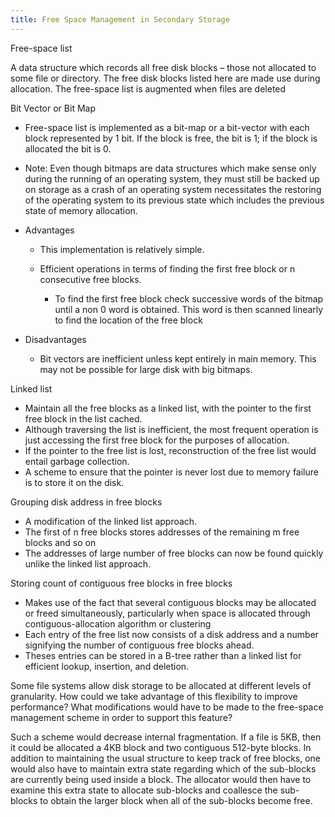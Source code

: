```yaml
---
title: Free Space Management in Secondary Storage
---
```

Free-space list

A data structure which records all free disk blocks – those not
allocated to some file or directory. The free disk blocks listed here
are made use during allocation. The free-space list is augmented when
files are deleted

Bit Vector or Bit Map

-   Free-space list is implemented as a bit-map or a bit-vector with
    each block represented by 1 bit. If the block is free, the bit is 1;
    if the block is allocated the bit is 0.

-   Note: Even though bitmaps are data structures which make sense only
    during the running of an operating system, they must still be backed
    up on storage as a crash of an operating system necessitates the
    restoring of the operating system to its previous state which
    includes the previous state of memory allocation.

-   Advantages

    -   This implementation is relatively simple.

    -   Efficient operations in terms of finding the first free block or
        n consecutive free blocks.

        -   To find the first free block check successive words of the
            bitmap until a non 0 word is obtained. This word is then
            scanned linearly to find the location of the free block

-   Disadvantages

    -   Bit vectors are inefficient unless kept entirely in main memory.
        This may not be possible for large disk with big bitmaps.

Linked list

-   Maintain all the free blocks as a linked list, with the pointer to
    the first free block in the list cached.
-   Although traversing the list is inefficient, the most frequent
    operation is just accessing the first free block for the purposes of
    allocation.
-   If the pointer to the free list is lost, reconstruction of the free
    list would entail garbage collection.
-   A scheme to ensure that the pointer is never lost due to memory
    failure is to store it on the disk.

Grouping disk address in free blocks

-   A modification of the linked list approach.
-   The first of n free blocks stores addresses of the remaining m free
    blocks and so on
-   The addresses of large number of free blocks can now be found
    quickly unlike the linked list approach.

Storing count of contiguous free blocks in free blocks

-   Makes use of the fact that several contiguous blocks may be
    allocated or freed simultaneously, particularly when space is
    allocated through contiguous-allocation algorithm or clustering
-   Each entry of the free list now consists of a disk address and a
    number signifying the number of contiguous free blocks ahead.
-   Theses entries can be stored in a B-tree rather than a linked list
    for efficient lookup, insertion, and deletion.

Some file systems allow disk storage to be allocated at different levels
of granularity. How could we take advantage of this flexibility to
improve performance? What modifications would have to be made to the
free-space management scheme in order to support this feature?

Such a scheme would decrease internal fragmentation. If a file is 5KB,
then it could be allocated a 4KB block and two contiguous 512-byte
blocks. In addition to maintaining the usual structure to keep track of
free blocks, one would also have to maintain extra state regarding which
of the sub-blocks are currently being used inside a block. The allocator
would then have to examine this extra state to allocate sub-blocks and
coallesce the sub-blocks to obtain the larger block when all of the
sub-blocks become free.
